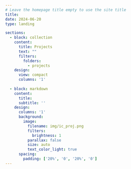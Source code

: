 ```yaml
---
# Leave the homepage title empty to use the site title
title: 
date: 2024-06-20
type: landing

sections:
  - block: collection
    content:
      title: Projects
      text: ""
      filters:
        folders:
          - projects
    design:
      view: compact
      columns: '1'
      
  - block: markdown
    content:
      title:
      subtitle: ''
    design:
      columns: '1'
      background:
        image: 
          filename: img/ic_proj.png
          filters:
            brightness: 1
          parallax: false
          size: auto
          text_color_light: true
      spacing:
        padding: ['20%', '0', '20%', '0']
---
```

